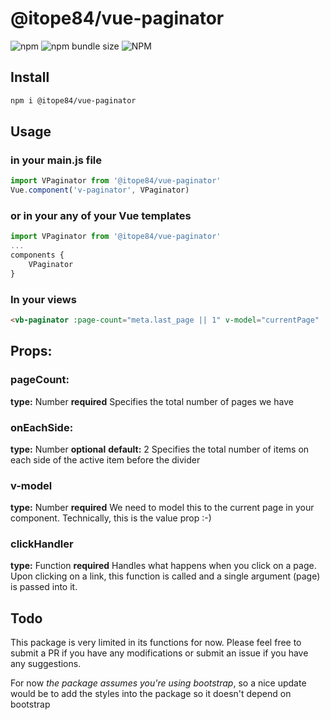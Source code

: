 # @itope84/vue-paginator
![npm](https://img.shields.io/npm/dt/@itope84/vue-paginator.svg) ![npm bundle size](https://img.shields.io/bundlephobia/min/@itope84/vue-paginator.svg) ![NPM](https://img.shields.io/npm/l/@itope84/vue-paginator.svg)

## Install
```bash
npm i @itope84/vue-paginator
```

## Usage
### in your main.js file
```javascript
import VPaginator from '@itope84/vue-paginator'
Vue.component('v-paginator', VPaginator)
```
### or in your any of your Vue templates
```javascript
import VPaginator from '@itope84/vue-paginator'
...
components {
    VPaginator
}
```
### In your views
```html
<vb-paginator :page-count="meta.last_page || 1" v-model="currentPage" :click-handler="fetchItems" :on-each-side="2"></vb-paginator>
```

## Props:

### pageCount:
**type:** Number
**required**
Specifies the total number of pages we have

### onEachSide:
**type:** Number
**optional**
**default:** 2
Specifies the total number of items on each side of the active item before the divider

### v-model
**type:** Number
**required**
We need to model this to the current page in your component. Technically, this is the value prop :-)

### clickHandler
**type:** Function
**required**
Handles what happens when you click on a page. Upon clicking on a link, this function is called and a single argument (page) is passed into it.

## Todo
This package is very limited in its functions for now. Please feel free to submit a PR if you have any modifications or submit an issue if you have any suggestions.

For now *the package assumes you're using bootstrap*, so a nice update would be to add the styles into the package so it doesn't depend on bootstrap